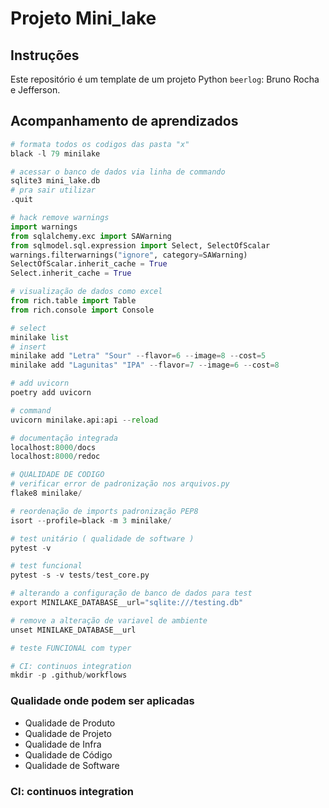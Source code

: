 # Projeto Mini_lake

## Instruções

Este repositório é um template de um projeto Python `beerlog`: Bruno Rocha e Jefferson.  

## Acompanhamento de aprendizados

```python
# formata todos os codigos das pasta "x"
black -l 79 minilake

# acessar o banco de dados via linha de commando
sqlite3 mini_lake.db
# pra sair utilizar
.quit

# hack remove warnings
import warnings
from sqlalchemy.exc import SAWarning
from sqlmodel.sql.expression import Select, SelectOfScalar
warnings.filterwarnings("ignore", category=SAWarning)
SelectOfScalar.inherit_cache = True
Select.inherit_cache = True

# visualização de dados como excel
from rich.table import Table
from rich.console import Console

# select
minilake list
# insert
minilake add "Letra" "Sour" --flavor=6 --image=8 --cost=5
minilake add "Lagunitas" "IPA" --flavor=7 --image=6 --cost=8

# add uvicorn
poetry add uvicorn

# command
uvicorn minilake.api:api --reload

# documentação integrada
localhost:8000/docs
localhost:8000/redoc

# QUALIDADE DE CODIGO
# verificar error de padronização nos arquivos.py
flake8 minilake/

# reordenação de imports padronização PEP8
isort --profile=black -m 3 minilake/

# test unitário ( qualidade de software )
pytest -v

# test funcional
pytest -s -v tests/test_core.py

# alterando a configuração de banco de dados para test
export MINILAKE_DATABASE__url="sqlite:///testing.db"

# remove a alteração de variavel de ambiente
unset MINILAKE_DATABASE__url

# teste FUNCIONAL com typer

# CI: continuos integration
mkdir -p .github/workflows

```

### Qualidade onde podem ser aplicadas

* Qualidade de Produto
* Qualidade de Projeto
* Qualidade de Infra
* Qualidade de Código
* Qualidade de Software

### CI: continuos integration